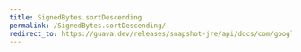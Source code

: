 ```yaml
---
title: SignedBytes.sortDescending
permalink: /SignedBytes.sortDescending/
redirect_to: https://guava.dev/releases/snapshot-jre/api/docs/com/google/common/primitives/SignedBytes.html#sortDescending-byte:A-
---
```

